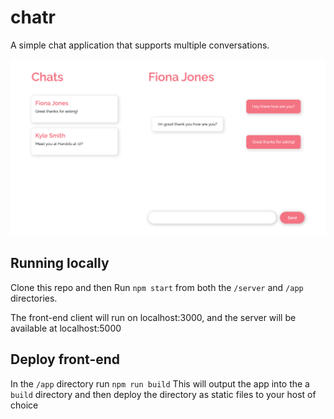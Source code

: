 # chatr
A simple chat application that supports multiple conversations.

![Alt text](/docs/app-screenshot.png?raw=true "Chatr")

## Running locally
Clone this repo and then Run `npm start` from both the `/server` and `/app` directories.

The front-end client will run on localhost:3000, and the server
will be available at localhost:5000

## Deploy front-end
In the `/app` directory run `npm run build`
This will output the app into the a `build` directory
and then deploy the directory as static files to your host of choice